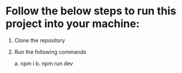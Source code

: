 # Follow the below steps to run this project into your machine:

1. Clone the repository
2. Run the following commands


     a. npm i
     b. npm run dev 


